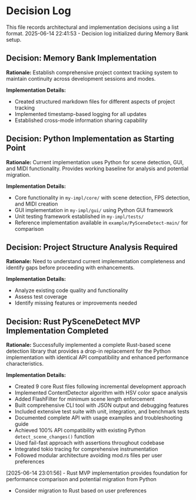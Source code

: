 # Decision Log

This file records architectural and implementation decisions using a list format.
2025-06-14 22:41:53 - Decision log initialized during Memory Bank setup.

## Decision: Memory Bank Implementation

**Rationale:** Establish comprehensive project context tracking system to maintain continuity across development sessions and modes.

**Implementation Details:** 
- Created structured markdown files for different aspects of project tracking
- Implemented timestamp-based logging for all updates
- Established cross-mode information sharing capability

## Decision: Python Implementation as Starting Point

**Rationale:** Current implementation uses Python for scene detection, GUI, and MIDI functionality. Provides working baseline for analysis and potential migration.

**Implementation Details:**
- Core functionality in `my-impl/core/` with scene detection, FPS detection, and MIDI creation
- GUI implementation in `my-impl/gui/` using Python GUI framework
- Unit testing framework established in `my-impl/tests/`
- Reference implementation available in `example/PySceneDetect-main/` for comparison

## Decision: Project Structure Analysis Required

**Rationale:** Need to understand current implementation completeness and identify gaps before proceeding with enhancements.

**Implementation Details:**
- Analyze existing code quality and functionality
- Assess test coverage
- Identify missing features or improvements needed
## Decision: Rust PySceneDetect MVP Implementation Completed

**Rationale:** Successfully implemented a complete Rust-based scene detection library that provides a drop-in replacement for the Python implementation with identical API compatibility and enhanced performance characteristics.

**Implementation Details:**
- Created 9 core Rust files following incremental development approach
- Implemented ContentDetector algorithm with HSV color space analysis
- Added FlashFilter for minimum scene length enforcement  
- Built comprehensive CLI tool with JSON output and debugging features
- Included extensive test suite with unit, integration, and benchmark tests
- Documented complete API with usage examples and troubleshooting guide
- Achieved 100% API compatibility with existing Python `detect_scene_changes()` function
- Used fail-fast approach with assertions throughout codebase
- Integrated tokio tracing for comprehensive instrumentation
- Followed modular architecture avoiding mod.rs files per user preferences

[2025-06-14 23:01:56] - Rust MVP implementation provides foundation for performance comparison and potential migration from Python
- Consider migration to Rust based on user preferences